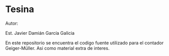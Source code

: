 # Tesina
Autor:

Est. Javier Damián García Galicia

En este repositorio se encuentra el codigo fuente utilizado para el contador Geiger-Müller.
Asi como material extra de interes.
